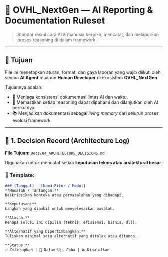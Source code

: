 # 🧠 OVHL_NextGen — AI Reporting & Documentation Ruleset
> Standar resmi cara AI & manusia berpikir, mencatat, dan melaporkan proses reasoning di dalam framework.

---

## 🎯 Tujuan
File ini menetapkan aturan, format, dan gaya laporan yang wajib diikuti oleh semua **AI Agent** maupun **Human Developer** di ekosistem **OVHL_NextGen**.

Tujuannya adalah:
- 🔁 Menjaga konsistensi dokumentasi lintas AI dan waktu.  
- 🧠 Memastikan setiap reasoning dapat dipahami dan dilanjutkan oleh AI berikutnya.  
- 📚 Menjadikan dokumentasi sebagai *living memory* dari seluruh proses evolusi framework.

---

## 🧩 1. Decision Record (Architecture Log)
**File Tujuan:** `Docs/04_ARCHITECTURE_DECISIONS.md`

Digunakan untuk mencatat setiap **keputusan teknis atau arsitektural besar**.

### 📄 Template:
```markdown
### [Tanggal] - [Nama Fitur / Modul]
**Masalah / Tantangan:**  
Deskripsikan konteks atau permasalahan yang dihadapi.

**Keputusan:**  
Langkah yang diambil untuk menyelesaikan masalah.

**Alasan:**  
Kenapa solusi ini dipilih (teknis, efisiensi, bisnis, dll).

**Alternatif yang Dipertimbangkan:**  
Tuliskan minimal satu alternatif yang ditolak atau ditunda.

**Status:**  
✅ Diterapkan | 🧩 Dalam Uji Coba | ❌ Dibatalkan
